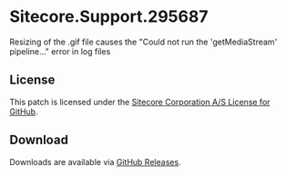 # Sitecore.Support.295687
Resizing of the .gif file causes the &quot;Could not run the 'getMediaStream' pipeline...&quot; error in log files

## License  
This patch is licensed under the [Sitecore Corporation A/S License for GitHub](https://github.com/sitecoresupport/Sitecore.Support.295687/blob/master/LICENSE).  

## Download  
Downloads are available via [GitHub Releases](https://github.com/sitecoresupport/Sitecore.Support.295687/releases).  
